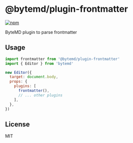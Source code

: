 # @bytemd/plugin-frontmatter

[![npm](https://img.shields.io/npm/v/@bytemd/plugin-frontmatter.svg)](https://npm.im/@bytemd/plugin-frontmatter)

ByteMD plugin to parse frontmatter

## Usage

```js
import frontmatter from '@bytemd/plugin-frontmatter'
import { Editor } from 'bytemd'

new Editor({
  target: document.body,
  props: {
    plugins: [
      frontmatter(),
      // ... other plugins
    ],
  },
})
```

## License

MIT
